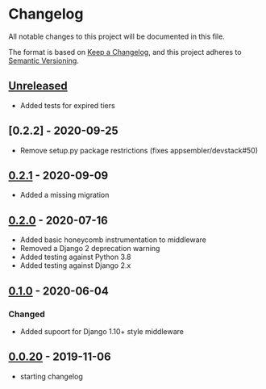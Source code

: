 # Changelog

All notable changes to this project will be documented in this file.

The format is based on [Keep a Changelog](https://keepachangelog.com/en/1.0.0/),
and this project adheres to [Semantic Versioning](https://semver.org/spec/v2.0.0.html).

## [Unreleased]

 - Added tests for expired tiers

## [0.2.2] - 2020-09-25

 - Remove setup.py package restrictions (fixes appsembler/devstack#50)

## [0.2.1] - 2020-09-09

- Added a missing migration

## [0.2.0] - 2020-07-16

- Added basic honeycomb instrumentation to middleware
- Removed a Django 2 deprecation warning
- Added testing against Python 3.8
- Added testing against Django 2.x

## [0.1.0] - 2020-06-04

### Changed

- Added supoort for Django 1.10+ style middleware

## [0.0.20] - 2019-11-06

- starting changelog

[unreleased]: https://github.com/appsembler/django-tiers/compare/v0.2.2...HEAD
[0.2.1]: https://github.com/appsembler/django-tiers/compare/v0.2.1...v0.2.2
[0.2.1]: https://github.com/appsembler/django-tiers/compare/v0.2.0...v0.2.1
[0.2.0]: https://github.com/appsembler/django-tiers/compare/v0.1.0...v0.2.0
[0.1.0]: https://github.com/appsembler/django-tiers/compare/v0.0.20...v0.1.0
[0.0.20]: https://github.com/appsembler/django-tiers/releases/tag/v0.0.20
